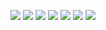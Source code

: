 

<p align="center">
   <img src="https://img.shields.io/badge/Javascript-F7DF1E?style=flat&logo=Javascript&logoColor=white"/>
   <img src="https://img.shields.io/badge/jQuery-0769AD?style=flat&logo=jQuery&logoColor=white"/>
   <img src="https://img.shields.io/badge/HTML-E34F26?style=flat&logo=HTML5&logoColor=white"/>
   <img src="https://img.shields.io/badge/CSS-1572B6?style=flat&logo=CSS3&logoColor=white"/>
   <img src="https://img.shields.io/badge/Vue.js-4FC08D?style=flat&logo=Vue.js&logoColor=white"/>
   <img src="https://img.shields.io/badge/Vuetify-1867C0?style=flat&logo=Vuetify&logoColor=white"/>
   <img src="https://img.shields.io/badge/npm-CB3837?style=flat&logo=npm&logoColor=white"/>
<div>
   
<div align="center">
   
</div>
